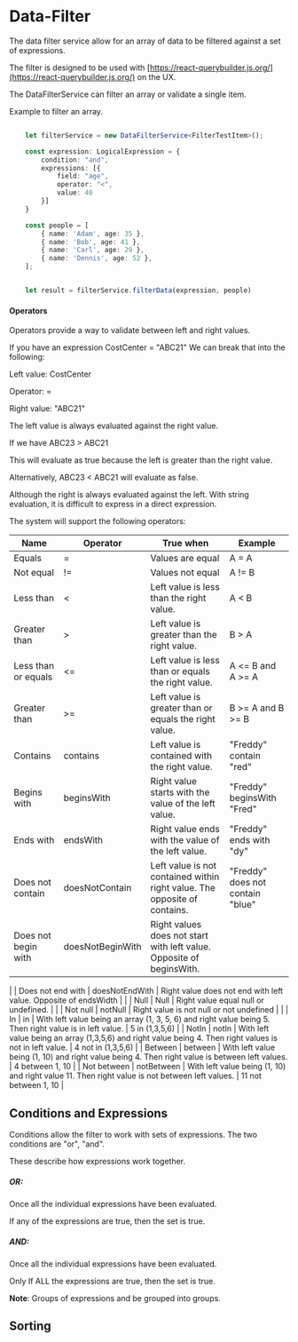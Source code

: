 # Data-Filter

The data filter service allow for an array of data to be filtered against a set of expressions.

The filter is designed to be used with [https://react-querybuilder.js.org/](https://react-querybuilder.js.org/) on the UX.

The DataFilterService can filter an array or validate a single item.


Example to filter an array.

```typescript

    let filterService = new DataFilterService<FilterTestItem>();

    const expression: LogicalExpression = {
        condition: "and",
        expressions: [{
            field: "age",
            operator: "<",
            value: 40
        }]
    }

    const people = [
        { name: 'Adam', age: 35 },
        { name: 'Bob', age: 41 },
        { name: 'Carl', age: 29 },
        { name: 'Dennis', age: 52 },
    ];


    let result = filterService.filterData(expression, people)

```




#### Operators

Operators provide a way to validate between left and right values.

If you have an expression CostCenter = "ABC21" We can break that into the following:

Left value: CostCenter

Operator: =

Right value: "ABC21"

The left value is always evaluated against the right value.

If we have ABC23 \> ABC21

This will evaluate as true because the left is greater than the right value.

Alternatively, ABC23 \< ABC21 will evaluate as false.

Although the right is always evaluated against the left. With string evaluation, it is difficult to express in a direct expression.

The system will support the following operators:

| **Name** | **Operator** | **True when** | **Example** |
| --- | --- | --- | --- |
| Equals | = | Values are equal | A = A |
| Not equal | != | Values not equal | A != B |
| Less than | \< | Left value is less than the right value. | A \< B |
| Greater than | \> | Left value is greater than the right value. | B \> A |
| Less than or equals | \<= | Left value is less than or equals the right value. | A \<= B and A \>= A |
| Greater than | \>= | Left value is greater than or equals the right value. | B \>= A and B \>= B |
| Contains | contains | Left value is contained with the right value. | "Freddy" contain "red" |
| Begins with | beginsWith | Right value starts with the value of the left value. | "Freddy" beginsWith "Fred" |
| Ends with | endsWith | Right value ends with the value of the left value. | "Freddy" ends with "dy" |
| Does not contain | doesNotContain | Left value is not contained within right value. The opposite of contains. | "Freddy" does not contain "blue" |
| Does not begin with | doesNotBeginWith | Right values does not start with left value. Opposite of beginsWith. |
 |
| Does not end with | doesNotEndWith | Right value does not end with left value. Opposite of endsWidth |
 |
| Null | Null | Right value equal null or undefined. |
 |
| Not null | notNull | Right value is not null or not undefined |
 |
| In | in | With left value being an array (1, 3, 5, 6) and right value being 5. Then right value is in left value. | 5 in (1,3,5,6) |
| NotIn | notIn | With left value being an array (1,3,5,6) and right value being 4. Then right values is not in left value. | 4 not in (1,3,5,6) |
| Between | between | With left value being (1, 10) and right value being 4. Then right value is between left values. | 4 between 1, 10 |
| Not between | notBetween | With left value being (1, 10) and right value 11. Then right value is not between left values. | 11 not between 1, 10 |


## Conditions and Expressions

Conditions allow the filter to work with sets of expressions. The two conditions are "or", "and".

These describe how expressions work together.

##### OR:

Once all the individual expressions have been evaluated.

If any of the expressions are true, then the set is true.

##### AND:

Once all the individual expressions have been evaluated.

Only If ALL the expressions are true, then the set is true.

**Note**: Groups of expressions and be grouped into groups.

## Sorting